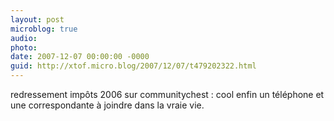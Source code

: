 ```yaml
---
layout: post
microblog: true
audio: 
photo: 
date: 2007-12-07 00:00:00 -0000
guid: http://xtof.micro.blog/2007/12/07/t479202322.html
---
```

redressement impôts 2006 sur communitychest : cool enfin un téléphone et une correspondante à joindre dans la vraie vie.
